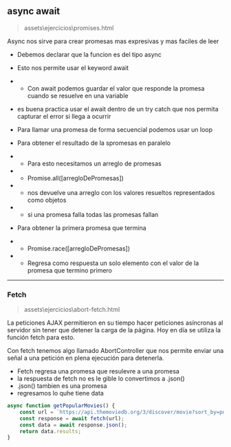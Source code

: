 ## async await

> assets\ejercicios\promises.html 

Async nos sirve para crear promesas mas expresivas y mas faciles de leer

- Debemos declarar que la funcion es del tipo async
- Esto nos permite usar el keyword await
- -  Con await podemos guardar el valor que responde la promesa cuando se resuelve en una variable
- es buena practica usar el await dentro de un try catch que nos permita capturar el error si llega a ocurrir


- Para llamar una promesa de forma secuencial podemos usar un loop
- Para obtener el resultado de la spromesas en paralelo
- -  Para esto necesitamos un arreglo de promesas
- -  Promise.all([arregloDePromesas])
- - nos devuelve una arreglo con los valores resueltos representados como objetos
- -  si una promesa falla todas las promesas fallan
- Para obtener la primera promesa que termina
- -  Promise.race([arregloDePromesas])
- - Regresa como respuesta un solo elemento con el valor de la promesa que termino primero


***

### Fetch

> assets\ejercicios\abort-fetch.html


La peticiones AJAX permitieron en su tiempo hacer peticiones asíncronas al servidor sin tener que detener la carga de la página. Hoy en día se utiliza la función fetch para esto.

Con fetch tenemos algo llamado AbortController que nos permite enviar una señal a una petición en plena ejecución para detenerla.

- Fetch regresa una promesa que resulevre a una promesa
- la respuesta de fetch no es le gible lo convertimos a .json()
- .json() tambien es una promesa
- regresamos lo quhe tiene data
``` javascript
async function getPopularMovies() {
    const url = `https://api.themoviedb.org/3/discover/movie?sort_by=popularity.desc&api_key=${apiKey}`;
    const response = await fetch(url);
    const data = await response.json();
    return data.results;
}
```

